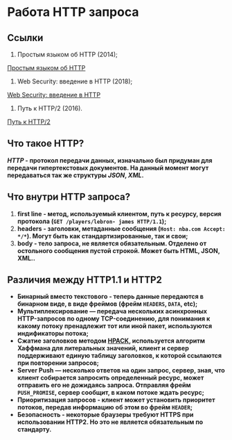 # Работа HTTP запроса

## Ссылки

1. Простым языком об HTTP (2014);

[Простым языком об HTTP](https://habr.com/ru/post/215117/)

1. Web Security: введение в HTTP (2018);

[Web Security: введение в HTTP](https://habr.com/ru/company/edison/blog/433288/)

1. Путь к HTTP/2 (2016).

[Путь к HTTP/2](https://habr.com/ru/post/308846/)

## **Что такое HTTP?**

***HTTP* - протокол передачи данных, изначально был придуман для передачи гипертекстовых документов. На данный момент могут передаваться так же структуры *JSON*, *XML*.**

## **Что внутри HTTP запроса?**

1. **first line - метод, используемый клиентом, путь к ресурсу, версия протокола
(`GET /players/lebron- james HTTP/1.1`);**
2. **headers - заголовки, метаданные сообщения (`Host: nba.com Accept: */*`). Могут быть
как стандартизированные, так и свои;**
3. **body - тело запроса, не является обязательным. Отделено от остольного
сообщения пустой строкой. Может быть HTML, JSON, XML..**

## **Различия между HTTP1.1 и HTTP2**

- **Бинарный вместо текстового - теперь данные передаются в бинарном виде, в виде
фреймов (фрейм `HEADERS`, `DATA`, etc);**
- **Мультиплексирование — передача нескольких асинхронных HTTP-запросов по
одному TCP-соединению, для понимания к какому потоку пренадлежит тот или
иной пакет, используются индификаторы потока;**
- **Cжатие заголовков методом [HPACK](https://russianblogs.com/article/30721392038/), используется алгоритм Хаффмана для
литеральных значений, клиент и сервер поддерживают единую таблицу заголовков,
к которой ссылаются при повторении запросов;**
- **Server Push — несколько ответов на один запрос, сервер, зная, что клиент
собирается запросить определенный ресурс, может отправить его не дожидаясь
запроса. Отправляя фрейм `PUSH_PROMISE`, сервер сообщит, в каком потоке ждать
ресурс;**
- **Приоритизация запросов - клиент может установить приоритет потоков, передав
информацию об этом во фрейм `HEADER`;**
- **Безопасность - некоторые браузеры требуют HTTPS при использовании HTTP2. Но
это не является обязательным по стандарту.**